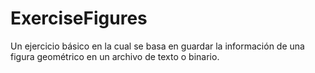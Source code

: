 # ExerciseFigures
Un ejercicio básico en la cual se basa en guardar la información de una figura geométrico en un archivo de texto o binario.
